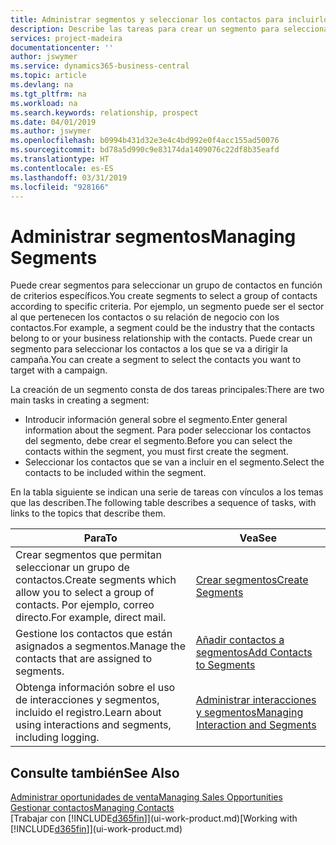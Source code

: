 ```yaml
---
title: Administrar segmentos y seleccionar los contactos para incluirlos | Documentos de Microsoft
description: Describe las tareas para crear un segmento para seleccionar un grupo de contactos según criterios específicos, por ejemplo, contactos de un determinado sector al que desee dirigirse.
services: project-madeira
documentationcenter: ''
author: jswymer
ms.service: dynamics365-business-central
ms.topic: article
ms.devlang: na
ms.tgt_pltfrm: na
ms.workload: na
ms.search.keywords: relationship, prospect
ms.date: 04/01/2019
ms.author: jswymer
ms.openlocfilehash: b0994b431d32e3e4c4bd992e0f4acc155ad50076
ms.sourcegitcommit: bd78a5d990c9e83174da1409076c22df8b35eafd
ms.translationtype: HT
ms.contentlocale: es-ES
ms.lasthandoff: 03/31/2019
ms.locfileid: "928166"
---
```

# <a name="managing-segments"></a><span data-ttu-id="671f8-103">Administrar segmentos</span><span class="sxs-lookup"><span data-stu-id="671f8-103">Managing Segments</span></span>
<span data-ttu-id="671f8-104">Puede crear segmentos para seleccionar un grupo de contactos en función de criterios específicos.</span><span class="sxs-lookup"><span data-stu-id="671f8-104">You create segments to select a group of contacts according to specific criteria.</span></span> <span data-ttu-id="671f8-105">Por ejemplo, un segmento puede ser el sector al que pertenecen los contactos o su relación de negocio con los contactos.</span><span class="sxs-lookup"><span data-stu-id="671f8-105">For example, a segment could be the industry that the contacts belong to or your business relationship with the contacts.</span></span> <span data-ttu-id="671f8-106">Puede crear un segmento para seleccionar los contactos a los que se va a dirigir la campaña.</span><span class="sxs-lookup"><span data-stu-id="671f8-106">You can create a segment to select the contacts you want to target with a campaign.</span></span>

<span data-ttu-id="671f8-107">La creación de un segmento consta de dos tareas principales:</span><span class="sxs-lookup"><span data-stu-id="671f8-107">There are two main tasks in creating a segment:</span></span>

* <span data-ttu-id="671f8-108">Introducir información general sobre el segmento.</span><span class="sxs-lookup"><span data-stu-id="671f8-108">Enter general information about the segment.</span></span> <span data-ttu-id="671f8-109">Para poder seleccionar los contactos del segmento, debe crear el segmento.</span><span class="sxs-lookup"><span data-stu-id="671f8-109">Before you can select the contacts within the segment, you must first create the segment.</span></span>
* <span data-ttu-id="671f8-110">Seleccionar los contactos que se van a incluir en el segmento.</span><span class="sxs-lookup"><span data-stu-id="671f8-110">Select the contacts to be included within the segment.</span></span>

<span data-ttu-id="671f8-111">En la tabla siguiente se indican una serie de tareas con vínculos a los temas que las describen.</span><span class="sxs-lookup"><span data-stu-id="671f8-111">The following table describes a sequence of tasks, with links to the topics that describe them.</span></span> 

| <span data-ttu-id="671f8-112">Para</span><span class="sxs-lookup"><span data-stu-id="671f8-112">To</span></span> | <span data-ttu-id="671f8-113">Vea</span><span class="sxs-lookup"><span data-stu-id="671f8-113">See</span></span> |
| --- | --- |
| <span data-ttu-id="671f8-114">Crear segmentos que permitan seleccionar un grupo de contactos.</span><span class="sxs-lookup"><span data-stu-id="671f8-114">Create segments which allow you to select a group of contacts.</span></span> <span data-ttu-id="671f8-115">Por ejemplo, correo directo.</span><span class="sxs-lookup"><span data-stu-id="671f8-115">For example, direct mail.</span></span> |[<span data-ttu-id="671f8-116">Crear segmentos</span><span class="sxs-lookup"><span data-stu-id="671f8-116">Create Segments</span></span>](marketing-how-create-segment.md) |
| <span data-ttu-id="671f8-117">Gestione los contactos que están asignados a segmentos.</span><span class="sxs-lookup"><span data-stu-id="671f8-117">Manage the contacts that are assigned to segments.</span></span> |[<span data-ttu-id="671f8-118">Añadir contactos a segmentos</span><span class="sxs-lookup"><span data-stu-id="671f8-118">Add Contacts to Segments</span></span>](marketing-add-contact-segment.md) |
| <span data-ttu-id="671f8-119">Obtenga información sobre el uso de interacciones y segmentos, incluido el registro.</span><span class="sxs-lookup"><span data-stu-id="671f8-119">Learn about using interactions and segments, including logging.</span></span> |[<span data-ttu-id="671f8-120">Administrar interacciones y segmentos</span><span class="sxs-lookup"><span data-stu-id="671f8-120">Managing Interaction and Segments</span></span>](marketing-interaction-segments.md) |

## <a name="see-also"></a><span data-ttu-id="671f8-121">Consulte también</span><span class="sxs-lookup"><span data-stu-id="671f8-121">See Also</span></span>
[<span data-ttu-id="671f8-122">Administrar oportunidades de venta</span><span class="sxs-lookup"><span data-stu-id="671f8-122">Managing Sales Opportunities</span></span>](marketing-manage-sales-opportunities.md)  
[<span data-ttu-id="671f8-123">Gestionar contactos</span><span class="sxs-lookup"><span data-stu-id="671f8-123">Managing Contacts</span></span>](marketing-contacts.md)  
<span data-ttu-id="671f8-124">[Trabajar con [!INCLUDE[d365fin](includes/d365fin_md.md)]](ui-work-product.md)</span><span class="sxs-lookup"><span data-stu-id="671f8-124">[Working with [!INCLUDE[d365fin](includes/d365fin_md.md)]](ui-work-product.md)</span></span>
